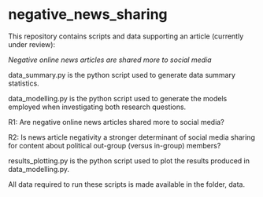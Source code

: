 # negative_news_sharing

This repository contains scripts and data supporting an article (currently under review):

*Negative online news articles are shared more to social media*


data_summary.py is the python script used to generate data summary statistics.


data_modelling.py is the python script used to generate the models employed when investigating both research questions. 

R1: Are negative online news articles shared more to social media?

R2:  Is news article negativity a stronger determinant of social media sharing for content about political out-group (versus in-group) members?  


results_plotting.py is the python script used to plot the results produced in data_modelling.py.


All data required to run these scripts is made available in the folder, data.
